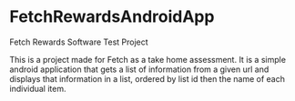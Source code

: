 # FetchRewardsAndroidApp
Fetch Rewards Software Test Project

This is a project made for Fetch as a take home assessment. It is a simple android application that gets a list of information from a given url and displays that information in a list, ordered by list id then the name of each individual item.
